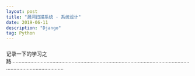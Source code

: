```yaml
---
layout: post
title: "漏洞扫描系统 - 系统设计"
date: 2019-06-11 
description: "Django"
tag: Python
---   
```


### 

记录一下的学习之路................................................................................................................................................................





